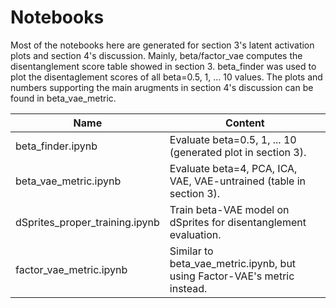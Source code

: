 # Notebooks

Most of the notebooks here are generated for section 3's latent activation plots and
section 4's discussion. Mainly, beta/factor\_vae computes the disentanglement score table showed
in section 3. beta\_finder was used to plot the disentaglement scores of all beta=0.5, 1, ... 10 values.
The plots and numbers supporting the main arugments in section 4's discussion can be found in beta\_vae\_metric.


Name                              | Content
----------------------------------|-------------------------------------------------------------------------
beta\_finder.ipynb                |  Evaluate beta=0.5, 1, ... 10 (generated plot in section 3).
beta\_vae\_metric.ipynb           |  Evaluate beta=4, PCA, ICA, VAE, VAE-untrained (table in section 3).
dSprites\_proper\_training.ipynb  |  Train beta-VAE model on dSprites for disentanglement evaluation.
factor\_vae\_metric.ipynb         |  Similar to beta\_vae\_metric.ipynb, but using Factor-VAE's metric instead.

